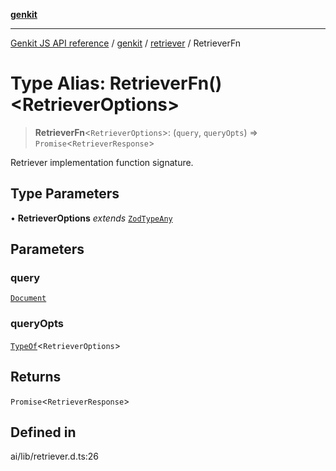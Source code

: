 [**genkit**](../../README.md)

***

[Genkit JS API reference](../../../README.md) / [genkit](../../README.md) / [retriever](../README.md) / RetrieverFn

# Type Alias: RetrieverFn()\<RetrieverOptions\>

> **RetrieverFn**\<`RetrieverOptions`\>: (`query`, `queryOpts`) => `Promise`\<`RetrieverResponse`\>

Retriever implementation function signature.

## Type Parameters

• **RetrieverOptions** *extends* [`ZodTypeAny`](../../namespaces/z/type-aliases/ZodTypeAny.md)

## Parameters

### query

[`Document`](../../classes/Document.md)

### queryOpts

[`TypeOf`](../../namespaces/z/type-aliases/TypeOf.md)\<`RetrieverOptions`\>

## Returns

`Promise`\<`RetrieverResponse`\>

## Defined in

ai/lib/retriever.d.ts:26
